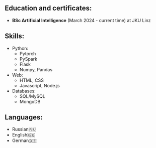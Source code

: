 <h2>Education and certificates:</h2>
<ul>
<li><b>BSc Artificial Intelligence</b> (March 2024 - current time) at JKU Linz</li>
</ul>

<h2>Skills:</h2>
<ul>
<li>
	Python:
	<ul>
		<li>Pytorch</li>
  	<li>PySpark</li>
  	<li>Flask</li>
  	<li>Numpy, Pandas</li>
	</ul>
</li>
<li>
	Web:
	<ul>
  <li>HTML, CSS</li>
  <li>Javascript, Node.js</li>
	</ul>
</li>
<li>
	Databases:
	<ul>
		<li>SQL/MySQL</li>
		<li>MongoDB</li>
	</ul>
</li>
</ul>

<h2>Languages:</h2>
<ul>
	<li>Russian🇷🇺</li>
 	<li>English🇬🇧</li>
	<li>German🇩🇪</li>
</ul>
